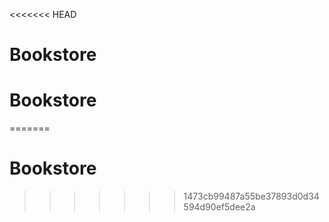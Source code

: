 <<<<<<< HEAD
# Bookstore
# Bookstore
=======
# Bookstore
>>>>>>> 1473cb99487a55be37893d0d34594d90ef5dee2a
